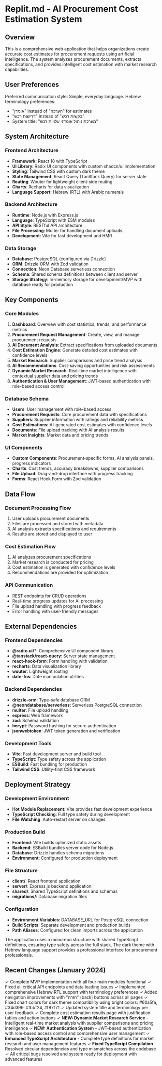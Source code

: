 # Replit.md - AI Procurement Cost Estimation System

## Overview

This is a comprehensive web application that helps organizations create accurate cost estimates for procurement requests using artificial intelligence. The system analyzes procurement documents, extracts specifications, and provides intelligent cost estimation with market research capabilities.

## User Preferences

Preferred communication style: Simple, everyday language.
Hebrew terminology preferences:
- "אומדן" instead of "הערכה" for estimates
- "דרישות רכש" instead of "בקשות רכש" 
- System title: "מערכת ניהול אומדני עלויות רכש"

## System Architecture

### Frontend Architecture
- **Framework**: React 18 with TypeScript
- **UI Library**: Radix UI components with custom shadcn/ui implementation
- **Styling**: Tailwind CSS with custom dark theme
- **State Management**: React Query (TanStack Query) for server state
- **Routing**: Wouter for lightweight client-side routing
- **Charts**: Recharts for data visualization
- **Language Support**: Hebrew (RTL) with Arabic numerals

### Backend Architecture
- **Runtime**: Node.js with Express.js
- **Language**: TypeScript with ESM modules
- **API Style**: RESTful API architecture
- **File Processing**: Multer for handling document uploads
- **Development**: Vite for fast development and HMR

### Data Storage
- **Database**: PostgreSQL (configured via Drizzle)
- **ORM**: Drizzle ORM with Zod validation
- **Connection**: Neon Database serverless connection
- **Schema**: Shared schema definitions between client and server
- **Storage Strategy**: In-memory storage for development/MVP with database ready for production

## Key Components

### Core Modules
1. **Dashboard**: Overview with cost statistics, trends, and performance metrics
2. **Procurement Request Management**: Create, view, and manage procurement requests
3. **AI Document Analysis**: Extract specifications from uploaded documents
4. **Cost Estimation Engine**: Generate detailed cost estimates with confidence levels
5. **Market Research**: Supplier comparisons and price trend analysis
6. **AI Recommendations**: Cost-saving opportunities and risk assessments
7. **Dynamic Market Research**: Real-time market intelligence with contextual supplier data and pricing trends
8. **Authentication & User Management**: JWT-based authentication with role-based access control

### Database Schema
- **Users**: User management with role-based access
- **Procurement Requests**: Core procurement data with specifications
- **Suppliers**: Supplier information with ratings and reliability metrics
- **Cost Estimations**: AI-generated cost estimates with confidence levels
- **Documents**: File upload tracking with AI analysis results
- **Market Insights**: Market data and pricing trends

### UI Components
- **Custom Components**: Procurement-specific forms, AI analysis panels, progress indicators
- **Charts**: Cost trends, accuracy breakdowns, supplier comparisons
- **File Upload**: Drag-and-drop interface with progress tracking
- **Forms**: React Hook Form with Zod validation

## Data Flow

### Document Processing Flow
1. User uploads procurement documents
2. Files are processed and stored with metadata
3. AI analysis extracts specifications and requirements
4. Results are stored and displayed to user

### Cost Estimation Flow
1. AI analyzes procurement specifications
2. Market research is conducted for pricing
3. Cost estimation is generated with confidence levels
4. Recommendations are provided for optimization

### API Communication
- REST endpoints for CRUD operations
- Real-time progress updates for AI processing
- File upload handling with progress feedback
- Error handling with user-friendly messages

## External Dependencies

### Frontend Dependencies
- **@radix-ui/***: Comprehensive UI component library
- **@tanstack/react-query**: Server state management
- **react-hook-form**: Form handling with validation
- **recharts**: Data visualization library
- **wouter**: Lightweight routing
- **date-fns**: Date manipulation utilities

### Backend Dependencies
- **drizzle-orm**: Type-safe database ORM
- **@neondatabase/serverless**: Serverless PostgreSQL connection
- **multer**: File upload handling
- **express**: Web framework
- **zod**: Schema validation
- **bcrypt**: Password hashing for secure authentication
- **jsonwebtoken**: JWT token generation and verification

### Development Tools
- **Vite**: Fast development server and build tool
- **TypeScript**: Type safety across the application
- **ESBuild**: Fast bundling for production
- **Tailwind CSS**: Utility-first CSS framework

## Deployment Strategy

### Development Environment
- **Hot Module Replacement**: Vite provides fast development experience
- **TypeScript Checking**: Full type safety during development
- **File Watching**: Auto-restart server on changes

### Production Build
- **Frontend**: Vite builds optimized static assets
- **Backend**: ESBuild bundles server code for Node.js
- **Database**: Drizzle handles schema migrations
- **Environment**: Configured for production deployment

### File Structure
- **client/**: React frontend application
- **server/**: Express.js backend application
- **shared/**: Shared TypeScript definitions and schemas
- **migrations/**: Database migration files

### Configuration
- **Environment Variables**: DATABASE_URL for PostgreSQL connection
- **Build Scripts**: Separate development and production builds
- **Path Aliases**: Configured for clean imports across the application

The application uses a monorepo structure with shared TypeScript definitions, ensuring type safety across the full stack. The dark theme with Hebrew language support provides a professional interface for procurement professionals.

## Recent Changes (January 2024)

✓ Complete MVP implementation with all four main modules functional
✓ Fixed all critical API endpoints and data loading issues
✓ Implemented comprehensive Hebrew RTL support with terminology preferences
✓ Added navigation improvements with "חזרה" (back) buttons across all pages
✓ Fixed chart colors for dark theme compatibility using bright colors: #60a5fa, #34d399, #fbbf24, #f87171
✓ Updated system title and terminology per user feedback
✓ Complete cost estimation results page with justification tables and action buttons
✓ **NEW: Dynamic Market Research Service** - Intelligent real-time market analysis with supplier comparisons and pricing intelligence
✓ **NEW: Authentication System** - JWT-based authentication with role-based access control and comprehensive user management
✓ **Enhanced TypeScript Architecture** - Complete type definitions for market research and user management features
✓ **Fixed TypeScript Compilation** - Resolved circular dependencies and type mismatches across the codebase
✓ All critical bugs resolved and system ready for deployment with advanced features